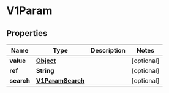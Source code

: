 

# V1Param

## Properties

Name | Type | Description | Notes
------------ | ------------- | ------------- | -------------
**value** | [**Object**](.md) |  |  [optional]
**ref** | **String** |  |  [optional]
**search** | [**V1ParamSearch**](V1ParamSearch.md) |  |  [optional]



